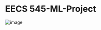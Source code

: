 # EECS 545-ML-Project

 ![image](https://user-images.githubusercontent.com/73309689/181842456-13ced9ac-4fd3-4e27-9c5d-fc4b410a4462.png)
